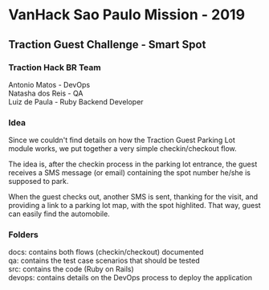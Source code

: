 # VanHack Sao Paulo Mission - 2019

## Traction Guest Challenge - Smart Spot

### Traction Hack BR Team
Antonio Matos - DevOps  
Natasha dos Reis - QA  
Luiz de Paula - Ruby Backend Developer  

### Idea
Since we couldn't find details on how the Traction Guest Parking Lot module works, we put together a very simple checkin/checkout flow.  
  
The idea is, after the checkin process in the parking lot entrance, the guest receives a SMS message (or email) containing the spot number he/she is supposed to park.  
  
When the guest checks out, another SMS is sent, thanking for the visit, and providing a link to a parking lot map, with the spot highlited. That way, guest can easily find the automobile.

### Folders
docs: contains both flows (checkin/checkout) documented  
qa: contains the test case scenarios that should be tested  
src: contains the code (Ruby on Rails)  
devops: contains details on the DevOps process to deploy the application  
